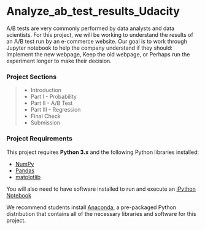 # Analyze_ab_test_results_Udacity
A/B tests are very commonly performed by data analysts and data scientists. For this project, we will be working to understand the results of an A/B test run by an e-commerce website. Our goal is to work through Jupyter notebook to help the company understand if they should:  Implement the new webpage, Keep the old webpage, or Perhaps run the experiment longer to make their decision.


### Project Sections

> - Introduction
> - Part I - Probability
> - Part II - A/B Test
> - Part III - Regression
> - Final Check
> - Submission

### Project Requirements
This project requires **Python 3.x** and the following Python libraries installed:

- [NumPy](http://www.numpy.org/)
- [Pandas](http://pandas.pydata.org)
- [matplotlib](http://matplotlib.org/)

You will also need to have software installed to run and execute an [iPython Notebook](http://ipython.org/notebook.html)

We recommend students install [Anaconda](https://www.continuum.io/downloads), a pre-packaged Python distribution that contains all of the necessary libraries and software for this project.


